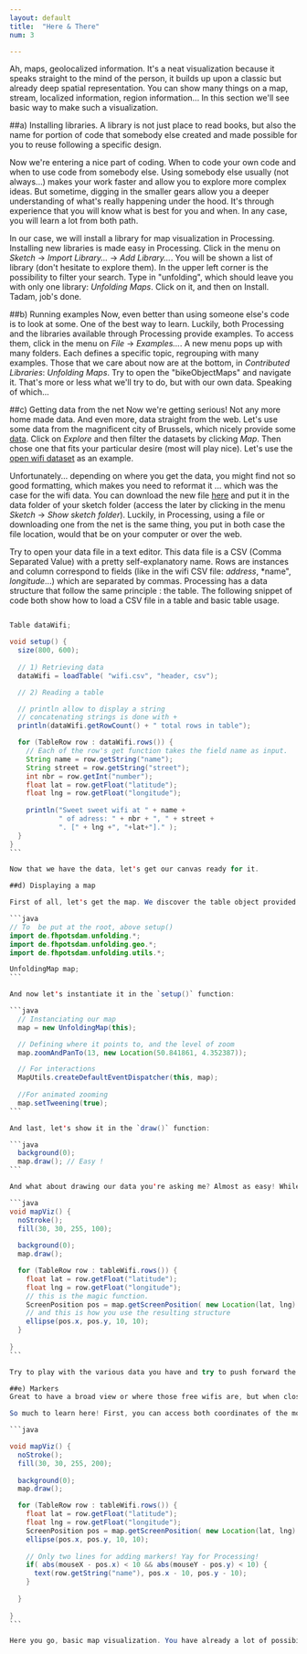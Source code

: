 ```yaml
---
layout: default
title:  "Here & There"
num: 3

---
```


Ah, maps, geolocalized information. It's a neat visualization because it speaks straight to the mind of the person, it builds up upon a classic but already deep spatial representation. You can show many things on a map, stream, localized information, region information...
In this section we'll see basic way to make such a visualization.

##a) Installing libraries.
A library is not just place to read books, but also the name for portion of code that somebody else created and made possible for you to reuse following a specific design.

Now we're entering a nice part of coding. When to code your own code and when to use code from somebody else. Using somebody else usually (not always...) makes your work faster and allow you to explore more complex ideas. But sometime, digging in the smaller gears allow you a deeper understanding of what's really happening under the hood. It's through experience that you will know what is best for you and when. In any case, you will learn a lot from both path.

In our case, we will install a library for map visualization in Processing. Installing new libraries is made easy in Processing. Click in the menu on *Sketch* -> *Import Library...* -> *Add Library...*. You will be shown a list of library (don't hesitate to explore them). In the upper left corner is the possibility to filter your search. Type in "unfolding", which should leave you with only one library: *Unfolding Maps*. Click  on it, and then on Install. Tadam, job's done.

##b) Running examples
Now, even better than using someone else's code is to look at some. One of the best way to learn. Luckily, both Processing and the libraries available through Processing provide examples. To access them, click in the menu on *File* -> *Examples...*. A new menu pops up with many folders. Each defines a specific topic, regrouping with many examples. Those that we care about now are at the bottom, in *Contributed Libraries*: *Unfolding Maps*. Try to open the "bikeObjectMaps" and navigate it. That's more or less what we'll try to do, but with our own data. Speaking of which... 

##c) Getting data from the net
Now we're getting serious! Not any more home made data. And even more, data straight from the web. Let's use some data from the magnificent city of Brussels, which nicely provide some [data](http://opendata.brussels.be/page/home/?flg=en). Click on *Explore* and then filter the datasets by  clicking *Map*. Then chose one that fits your particular desire (most will play nice). Let's use the [open wifi dataset](http://opendata.brussels.be/explore/dataset/wifi0/?tab=metas) as an example.

Unfortunately... depending on where you get the data, you might find not so good formatting, which makes you need to reformat it ... which was the case for the wifi data. You can download the new file [here](./assets/wifi.csv) and put it in the data folder of your sketch folder (access the later by clicking in the menu *Sketch* -> *Show sketch folder*). Luckily, in Processing, using a file or downloading one from the net is the same thing, you put in both case the file location, would that be on your computer or over the web. 
  
Try to open your data file in a text editor. This data file is a CSV (Comma Separated Value) with a pretty self-explanatory name. Rows are instances and column correspond to fields (like in the wifi CSV file: *address*, *name", *longitude*...) which are separated by commas. Processing has a data structure that follow the same principle : the table. The following snippet of code both show how to load a CSV file in a table and basic table usage.

````java

Table dataWifi;

void setup() {
  size(800, 600);
  
  // 1) Retrieving data
  dataWifi = loadTable( "wifi.csv", "header, csv");

  // 2) Reading a table

  // println allow to display a string
  // concatenating strings is done with +
  println(dataWifi.getRowCount() + " total rows in table"); 

  for (TableRow row : dataWifi.rows()) {  
    // Each of the row's get function takes the field name as input.
    String name = row.getString("name");
    String street = row.getString("street");
    int nbr = row.getInt("number");
    float lat = row.getFloat("latitude");
    float lng = row.getFloat("longitude");
    
    println("Sweet sweet wifi at " + name +
            " of adress: " + nbr + ", " + street +
            ". [" + lng +", "+lat+"]." );
  }  
}
```

Now that we have the data, let's get our canvas ready for it.

##d) Displaying a map

First of all, let's get the map. We discover the table object provided by Processing, now let's discover the UnfoldingMap object. First of all, let's import the library and create an instance of UnfoldingMap.

```java
// To  be put at the root, above setup()
import de.fhpotsdam.unfolding.*;
import de.fhpotsdam.unfolding.geo.*;
import de.fhpotsdam.unfolding.utils.*;

UnfoldingMap map;
```

And now let's instantiate it in the `setup()` function:

```java
  // Instanciating our map
  map = new UnfoldingMap(this);

  // Defining where it points to, and the level of zoom
  map.zoomAndPanTo(13, new Location(50.841861, 4.352387));

  // For interactions
  MapUtils.createDefaultEventDispatcher(this, map);
  
  //For animated zooming
  map.setTweening(true);
```

And last, let's show it in the `draw()` function:

```java
  background(0);  
  map.draw(); // Easy !
```

And what about drawing our data you're asking me? Almost as easy! While this library is nice for zooming and navigating, what it's really great for is the fact that it talks nicely between screen position and longitude/latitude. All in all, here how it goes:

```java
void mapViz() {
  noStroke();
  fill(30, 30, 255, 100);
  
  background(0);  
  map.draw();

  for (TableRow row : tableWifi.rows()) {
    float lat = row.getFloat("latitude");
    float lng = row.getFloat("longitude");
    // this is the magic function.
    ScreenPosition pos = map.getScreenPosition( new Location(lat, lng) );
    // and this is how you use the resulting structure
    ellipse(pos.x, pos.y, 10, 10);
  } 
  
}
```

Try to play with the various data you have and try to push forward the visualization beyond simple dots displayed on a map. For instance you might make the size of the ellipse depending on the zoom level (you can use `map.getZoom()` for that).

##e) Markers
Great to have a broad view or where those free wifis are, but when close to one, it'll be even better to actually know the name of the place. Let's display them when hovering about the locations. For that, we'll just need to test if the position of the mouse is close enough to the center of the ellipses.

So much to learn here! First, you can access both coordinates of the mouse through `mouseX` and `mouseY`. Second, let's learn a new function that will be of much use in the next section: `text(String, posX, posY)` which display a string, at the indicated position. And last, a bit of math for those who wanted (and for the others too...). Did you ever wonder what the *absolute value* (symbol: `abs( val )` ) function does? Surely an amazing feat with such a grandiose name. Well guess, again, it is just the value without caring of the sign ( `abs(3)` -> `3`, `abs(-10.3)` -> `10.3`, ...). Not so grandiose but pretty useful, especially for calculating distances. All that plus a conditional test ends up in the following:

```java

void mapViz() {
  noStroke();
  fill(30, 30, 255, 200);
  
  background(0);  
  map.draw();

  for (TableRow row : tableWifi.rows()) {
    float lat = row.getFloat("latitude");
    float lng = row.getFloat("longitude");
    ScreenPosition pos = map.getScreenPosition( new Location(lat, lng) );
    ellipse(pos.x, pos.y, 10, 10);
    
    // Only two lines for adding markers! Yay for Processing!
    if( abs(mouseX - pos.x) < 10 && abs(mouseY - pos.y) < 10) {
      text(row.getString("name"), pos.x - 10, pos.y - 10); 
    }
    
  } 
  
}
```

Here you go, basic map visualization. You have already a lot of possibilities for visualization, from past section and this one, don't hesitate to take a little time to explore them. While our visualization are pretty basic, you can push them forward quite easily.



